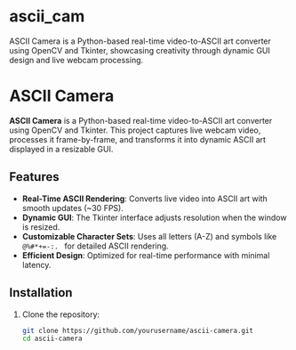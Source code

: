 # ascii_cam
ASCII Camera is a Python-based real-time video-to-ASCII art converter using OpenCV and Tkinter, showcasing creativity through dynamic GUI design and live webcam processing.

# ASCII Camera

**ASCII Camera** is a Python-based real-time video-to-ASCII art converter using OpenCV and Tkinter. This project captures live webcam video, processes it frame-by-frame, and transforms it into dynamic ASCII art displayed in a resizable GUI.

## Features

- **Real-Time ASCII Rendering**: Converts live video into ASCII art with smooth updates (~30 FPS).
- **Dynamic GUI**: The Tkinter interface adjusts resolution when the window is resized.
- **Customizable Character Sets**: Uses all letters (A-Z) and symbols like `@%#*+=-:. ` for detailed ASCII rendering.
- **Efficient Design**: Optimized for real-time performance with minimal latency.

## Installation

1. Clone the repository:
   ```bash
   git clone https://github.com/yourusername/ascii-camera.git
   cd ascii-camera
  
